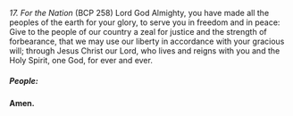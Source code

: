 _17. For the Nation_ (BCP 258)
Lord God Almighty, you have made all the peoples of the earth for your glory, to serve you in freedom and in peace: Give to the people of our country a zeal for justice and the strength of forbearance, that we may use our liberty in accordance with your gracious will; through Jesus Christ our Lord, who lives and reigns with you and the Holy Spirit, one God, for ever and ever.

##### **People:**
**Amen.**
